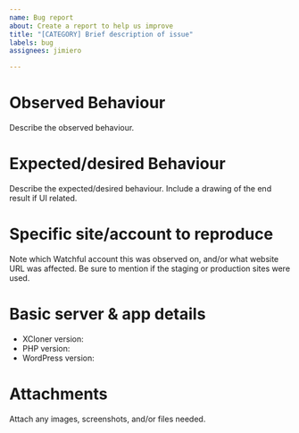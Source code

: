 ```yaml
---
name: Bug report
about: Create a report to help us improve
title: "[CATEGORY] Brief description of issue"
labels: bug
assignees: jimiero

---
```


# Observed Behaviour
Describe the observed behaviour.

# Expected/desired Behaviour
Describe the expected/desired behaviour. Include a drawing of the end result if UI related.

# Specific site/account to reproduce
Note which Watchful account this was observed on, and/or what website URL was affected. Be sure to mention if the staging or production sites were used.

# Basic server & app details
 - XCloner version: 
 - PHP version:
 - WordPress version:

# Attachments
Attach any images, screenshots, and/or files needed.
